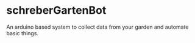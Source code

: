 # schreberGartenBot
An arduino based system to collect data from your garden and automate basic things.
